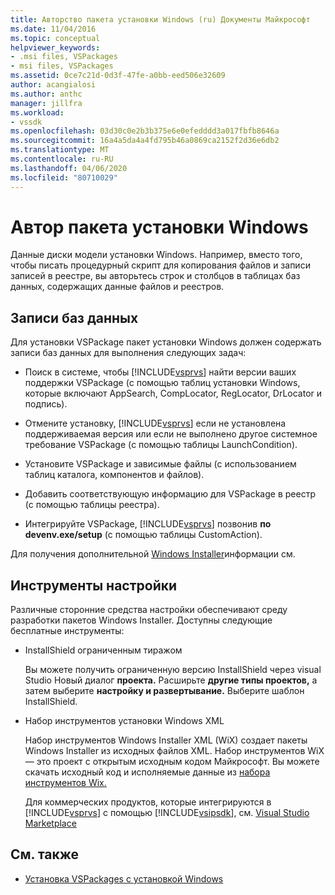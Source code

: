 ```yaml
---
title: Авторство пакета установки Windows (ru) Документы Майкрософт
ms.date: 11/04/2016
ms.topic: conceptual
helpviewer_keywords:
- .msi files, VSPackages
- msi files, VSPackages
ms.assetid: 0ce7c21d-0d3f-47fe-a0bb-eed506e32609
author: acangialosi
ms.author: anthc
manager: jillfra
ms.workload:
- vssdk
ms.openlocfilehash: 03d30c0e2b3b375e6e0efedddd3a017fbfb8646a
ms.sourcegitcommit: 16a4a5da4a4fd795b46a0869ca2152f2d36e6db2
ms.translationtype: MT
ms.contentlocale: ru-RU
ms.lasthandoff: 04/06/2020
ms.locfileid: "80710029"
---
```

# <a name="author-a-windows-installer-package"></a>Автор пакета установки Windows
Данные диски модели установки Windows. Например, вместо того, чтобы писать процедурный скрипт для копирования файлов и записи записей в реестре, вы авторьтесь строк и столбцов в таблицах баз данных, содержащих данные файлов и реестров.

## <a name="database-entries"></a>Записи баз данных
Для установки VSPackage пакет установки Windows должен содержать записи баз данных для выполнения следующих задач:

- Поиск в системе, чтобы [!INCLUDE[vsprvs](../../code-quality/includes/vsprvs_md.md)] найти версии ваших поддержки VSPackage (с помощью таблиц установки Windows, которые включают AppSearch, CompLocator, RegLocator, DrLocator и подпись).

- Отмените установку, [!INCLUDE[vsprvs](../../code-quality/includes/vsprvs_md.md)] если не установлена поддерживаемая версия или если не выполнено другое системное требование VSPackage (с помощью таблицы LaunchCondition).

- Установите VSPackage и зависимые файлы (с использованием таблиц каталога, компонентов и файлов).

- Добавить соответствующую информацию для VSPackage в реестр (с помощью таблицы реестра).

- Интегрируйте VSPackage, [!INCLUDE[vsprvs](../../code-quality/includes/vsprvs_md.md)] позвонив **по devenv.exe/setup** (с помощью таблицы CustomAction).

Для получения дополнительной [Windows Installer](/windows/desktop/Msi/windows-installer-portal)информации см.

## <a name="setup-tools"></a>Инструменты настройки
Различные сторонние средства настройки обеспечивают среду разработки пакетов Windows Installer. Доступны следующие бесплатные инструменты:

- InstallShield ограниченным тиражом

   Вы можете получить ограниченную версию InstallShield через visual Studio Новый диалог **проекта.** Расширьте **другие типы проектов,** а затем выберите **настройку и развертывание.** Выберите шаблон InstallShield.

- Набор инструментов установки Windows XML

   Набор инструментов Windows Installer XML (WiX) создает пакеты Windows Installer из исходных файлов XML. Набор инструментов WiX — это проект с открытым исходным кодом Майкрософт. Вы можете скачать исходный код и исполняемые данные из [набора инструментов Wix.](https://sourceforge.net/projects/wix/)

   Для коммерческих продуктов, которые интегрируются в [!INCLUDE[vsprvs](../../code-quality/includes/vsprvs_md.md)] с помощью [!INCLUDE[vsipsdk](../../extensibility/includes/vsipsdk_md.md)], см. [Visual Studio Marketplace](https://marketplace.visualstudio.com/)

## <a name="see-also"></a>См. также
- [Установка VSPackages с установкой Windows](../../extensibility/internals/installing-vspackages-with-windows-installer.md)

